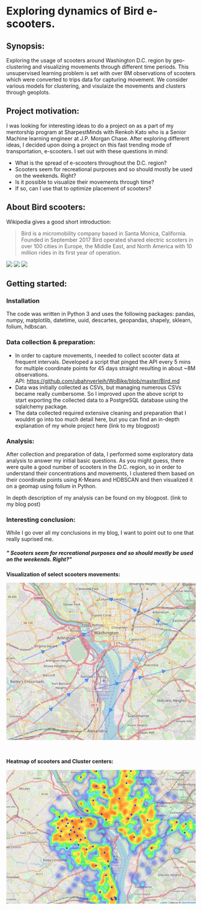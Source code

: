 # Exploring dynamics of Bird e-scooters.

## Synopsis: 
Exploring the usage of scooters around Washington D.C. region by geo-clustering and visualizing movements through different time periods. This unsupervised learning problem is set with over 8M observations of scooters which were converted to trips data for capturing movement. We consider various models for clustering, and visulaize the movements and clusters through geoplots. 

## Project motivation:
I was looking for interesting ideas to do a project on as a part of my mentorship program at SharpestMinds with Renkoh Kato who is a Senior Machine learning engineer at J.P. Morgan Chase. After exploring different ideas, I decided upon doing a project on this fast trending mode of transportation, e-scooters. I set out with these questions in mind:
-	What is the spread of e-scooters throughout the D.C. region?
-	Scooters seem for recreational purposes and so should mostly be used on the weekends. Right?
- Is it possible to visualize their movements through time?
-	If so, can I use that to optimize placement of scooters? 

## About Bird scooters:

Wikipedia gives a good short introduction:

> Bird is a micromobility company based in Santa Monica, California. Founded in September 2017 Bird operated shared electric scooters in over 100 cities in Europe, the Middle East, and North America with 10 million rides in its first year of operation.

<img src="https://media.giphy.com/media/jTfkkLVpDC9Et91mkj/giphy.gif" width="285" > <img src="https://media.giphy.com/media/3o6ozzX4mAcwkkgzG8/giphy.gif" width="285" > <img src="https://media.giphy.com/media/88iJ0OpxFHbd09sFOU/giphy.gif" width="285" > 


## Getting started:
### Installation
The code was written in Python 3 and uses the following packages: pandas, numpy, matplotlib, datetime, uuid, descartes, geopandas, shapely, sklearn, folium, hdbscan.

### Data collection & preparation:
- In order to capture movements, I needed to collect scooter data at frequent intervals. Developed a script that pinged the API every 5 mins for multiple coordinate points for 45 days straight resulting in about ~8M observations.  
API: https://github.com/ubahnverleih/WoBike/blob/master/Bird.md
- Data was initially collected as CSVs, but managing numerous CSVs became really cumbersome. So I improved upon the above script to start exporting the collected data to a PostgreSQL database using the sqlalchemy package.
- The data collected required extensive cleaning and preparation that I wouldnt go into too much detail here, but you can find an in-depth explanation of my whole project here (link to my blogpost)

### Analysis:
After collection and preparation of data, I performed some exploratory data analysis to answer my initial basic questions. As you might guess, there were quite a good number of scooters in the D.C. region, so in order to understand their concentrations and movements, I clustered them based on their coordinate points using K-Means and HDBSCAN and then visualized it on a geomap using folium in Python.

In depth description of my analysis can be found on my blogpost. (link to my blog post)

### Interesting conclusion:
While I go over all my conclusions in my blog, I want to point out to one that really suprised me. 
##### " Scooters seem for recreational purposes and so should mostly be used on the weekends. Right?" #####



**Visualization of select scooters movements:**

<img src="https://github.com/himanshu20792/BirdProject/blob/master/StationaryScooters/Images/Individual_Scooter_Movement.png" width="600" >

<p>&nbsp;</p>

**Heatmap of scooters and Cluster centers:**

<img src="https://github.com/himanshu20792/BirdProject/blob/master/StationaryScooters/Images/Stationary_Scooters_Cluster.png" width="600" >
